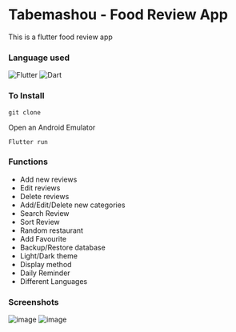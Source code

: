 # Tabemashou - Food Review App

This is a flutter food review app

### Language used

<img alt="Flutter" src="https://img.shields.io/badge/Flutter%20-%2302569B.svg?&style=for-the-badge&logo=Flutter&logoColor=white" />

<img alt="Dart" src="https://img.shields.io/badge/dart-%230175C2.svg?&style=for-the-badge&logo=dart&logoColor=white"/>

### To Install
```
git clone
```

Open an Android Emulator

```
Flutter run
```

### Functions

- Add new reviews
- Edit reviews
- Delete reviews
- Add/Edit/Delete new categories
- Search Review
- Sort Review
- Random restaurant
- Add Favourite
- Backup/Restore database
- Light/Dark theme
- Display method
- Daily Reminder
- Different Languages

### Screenshots

![image](https://github.com/TheanYeeSin/Flutter-Food-Review-App/assets/68727045/03983f3a-db77-40b5-a7a6-47335b617f70)
![image](https://github.com/TheanYeeSin/Flutter-Food-Review-App/assets/68727045/f0289afa-dec2-4b15-ae3f-06a84ca5b5ff)

